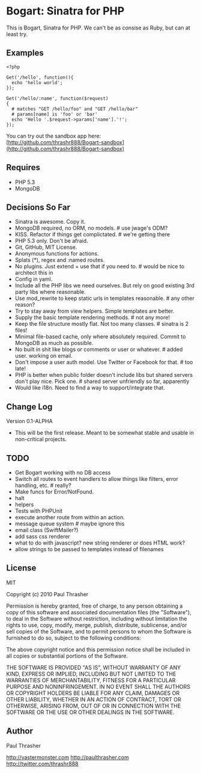 
Bogart: Sinatra for PHP
=======================

This is Bogart, Sinatra for PHP. We can't be as consise as Ruby, but can at least try.

Examples
-------

    <?php
    
    Get('/hello', function(){
      echo 'hello world';
    });

    Get('/hello/:name', function($request)
    {
      # matches "GET /hello/foo" and "GET /hello/bar"
      # params[name] is 'foo' or 'bar'
      echo 'Hello '.$request->params['name'].'!';
    });

You can try out the sandbox app here:  
[http://github.com/thrashr888/Bogart-sandbox](http://github.com/thrashr888/Bogart-sandbox)

Requires
--------

- PHP 5.3
- MongoDB

Decisions So Far
----------------

- Sinatra is awesome. Copy it.
- MongoDB required, no ORM, no models. # use jwage's ODM?
- KISS. Refactor if things get complictated. # we're getting there
- PHP 5.3 only. Don't be afraid.
- Git, GitHub, MIT License.
- Anonymous functions for actions.
- Splats (*), regex and :named routes.
- No plugins. Just extend + use that if you need to. # would be nice to architect this in
- Config in yaml.
- Include all the PHP libs we need ourselves. But rely on good existing 3rd party libs where reasonable.
- Use mod_rewrite to keep static urls in templates reasonable. # any other reason?
- Try to stay away from view helpers. Simple templates are better.
- Supply the basic template rendering methods. # not any more!
- Keep the file structure mostly flat. Not too many classes. # sinatra is 2 files!
- Minimal file-based cache, only where absolutely required. Commit to MongoDB as much as possible.
- No built in shit like blogs or comments or user or whatever. # added user. working on email.
- Don't impose a user auth model. Use Twitter or Facebook for that. # too late!
- PHP is better when public folder doesn't include libs but shared servers don't play nice. Pick one. # shared server unfriendly so far, apparently
- Would like i18n. Need to find a way to support/integrate that.

Change Log
----------

Version 0.1-ALPHA
- This will be the first release. Meant to be somewhat stable and usable in non-critical projects.

TODO
----

- Get Bogart working with no DB access
- Switch all routes to event handlers to allow things like filters, error handling, etc. # really?
- Make funcs for Error/NotFound.
- halt
- helpers
- Tests with PHPUnit
- execute another route from within an action.
- message queue system # maybe ignore this
- email class (SwiftMailer?)
- add sass css renderer
- what to do with javascript? new string renderer or does HTML work?
- allow strings to be passed to templates instead of filenames

License
-------

MIT

Copyright (c) 2010 Paul Thrasher

Permission is hereby granted, free of charge, to any person
obtaining a copy of this software and associated documentation
files (the "Software"), to deal in the Software without
restriction, including without limitation the rights to use,
copy, modify, merge, publish, distribute, sublicense, and/or sell
copies of the Software, and to permit persons to whom the
Software is furnished to do so, subject to the following
conditions:

The above copyright notice and this permission notice shall be
included in all copies or substantial portions of the Software.

THE SOFTWARE IS PROVIDED "AS IS", WITHOUT WARRANTY OF ANY KIND,
EXPRESS OR IMPLIED, INCLUDING BUT NOT LIMITED TO THE WARRANTIES
OF MERCHANTABILITY, FITNESS FOR A PARTICULAR PURPOSE AND
NONINFRINGEMENT. IN NO EVENT SHALL THE AUTHORS OR COPYRIGHT
HOLDERS BE LIABLE FOR ANY CLAIM, DAMAGES OR OTHER LIABILITY,
WHETHER IN AN ACTION OF CONTRACT, TORT OR OTHERWISE, ARISING
FROM, OUT OF OR IN CONNECTION WITH THE SOFTWARE OR THE USE OR
OTHER DEALINGS IN THE SOFTWARE.

Author
------

Paul Thrasher

http://vastermonster.com
http://paulthrasher.com
http://twitter.com/thrashr888
